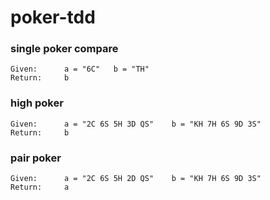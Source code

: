 # poker-tdd

### single poker compare
```
Given:      a = "6C"   b = "TH"
Return:     b
```
### high poker
```
Given:      a = "2C 6S 5H 3D QS"    b = "KH 7H 6S 9D 3S"
Return:     b
```

### pair poker
```
Given:      a = "2C 6S 5H 2D QS"    b = "KH 7H 6S 9D 3S"
Return:     a
```

